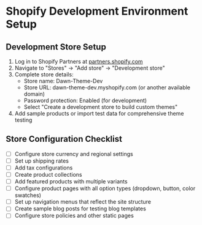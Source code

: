 # Shopify Development Environment Setup

## Development Store Setup

1. Log in to Shopify Partners at [partners.shopify.com](https://partners.shopify.com)
2. Navigate to "Stores" → "Add store" → "Development store"
3. Complete store details:
   - Store name: Dawn-Theme-Dev
   - Store URL: dawn-theme-dev.myshopify.com (or another available domain)
   - Password protection: Enabled (for development)
   - Select "Create a development store to build custom themes"
4. Add sample products or import test data for comprehensive theme testing

## Store Configuration Checklist

- [ ] Configure store currency and regional settings
- [ ] Set up shipping rates
- [ ] Add tax configurations
- [ ] Create product collections
- [ ] Add featured products with multiple variants
- [ ] Configure product pages with all option types (dropdown, button, color swatches)
- [ ] Set up navigation menus that reflect the site structure
- [ ] Create sample blog posts for testing blog templates
- [ ] Configure store policies and other static pages
